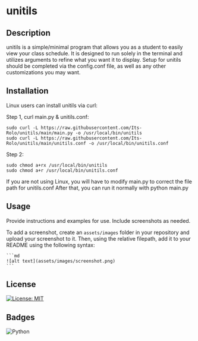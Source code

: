 # unitils

## Description

unitils is a simple/minimal program that allows you as a student to easily view your class schedule.
It is designed to run solely in the terminal and utilizes arguments to refine what you want it to display.
Setup for unitils should be completed via the config.conf file, as well as any other customizations you may want.

## Installation

Linux users can install unitils via curl:

Step 1, curl main.py & unitils.conf:
```
sudo curl -L https://raw.githubusercontent.com/Its-Rolo/unitils/main/main.py -o /usr/local/bin/unitils
sudo curl -L https://raw.githubusercontent.com/Its-Rolo/unitils/main/unitils.conf -o /usr/local/bin/unitils.conf
```
Step 2:
```
sudo chmod a+rx /usr/local/bin/unitils
sudo chmod a+r /usr/local/bin/unitils.conf
```

If you are not using Linux, you will have to modify main.py to correct the file path for unitils.conf
After that, you can run it normally with python main.py

## Usage

Provide instructions and examples for use. Include screenshots as needed.

To add a screenshot, create an `assets/images` folder in your repository and upload your screenshot to it. Then, using the relative filepath, add it to your README using the following syntax:

    ```md
    ![alt text](assets/images/screenshot.png)
    ```

## License

[![License: MIT](https://img.shields.io/badge/License-MIT-yellow.svg)](https://opensource.org/licenses/MIT)

## Badges

![Python](https://img.shields.io/badge/Python-3.x-blue?logo=python&logoColor=white)

